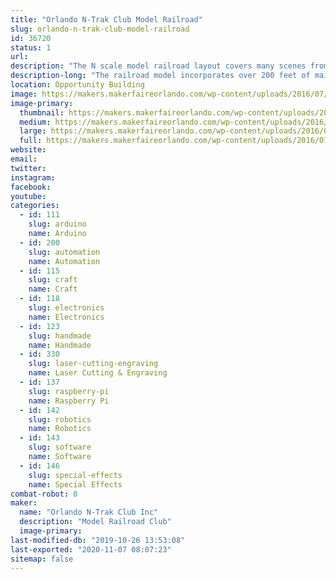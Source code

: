 ```yaml
---
title: "Orlando N-Trak Club Model Railroad"
slug: orlando-n-trak-club-model-railroad
id: 36720
status: 1
url: 
description: "The N scale model railroad layout covers many scenes from Jacksonville, FL to Folkston, GA."
description-long: "The railroad model incorporates over 200 feet of mainline track depicting the route from Jacksonville, FL to Folkston, GA. Visitors drive trains past many well known landmarks, across rivers and thru wooded pine forests. Operation features such as control signals and crossing gates are controlled by various state of the art electronic technologies including Arduinos and Raspberry Pi. See and run trains on this national award winning layout"
location: Opportunity Building
image: https://makers.makerfaireorlando.com/wp-content/uploads/2016/07/Maker-Faire-B-1024x506.jpg
image-primary:
  thumbnail: https://makers.makerfaireorlando.com/wp-content/uploads/2016/07/Maker-Faire-B-150x150.jpg
  medium: https://makers.makerfaireorlando.com/wp-content/uploads/2016/07/Maker-Faire-B-300x148.jpg
  large: https://makers.makerfaireorlando.com/wp-content/uploads/2016/07/Maker-Faire-B-1024x506.jpg
  full: https://makers.makerfaireorlando.com/wp-content/uploads/2016/07/Maker-Faire-B.jpg
website: 
email: 
twitter: 
instagram: 
facebook: 
youtube: 
categories:
  - id: 111
    slug: arduino
    name: Arduino
  - id: 200
    slug: automation
    name: Automation
  - id: 115
    slug: craft
    name: Craft
  - id: 118
    slug: electronics
    name: Electronics
  - id: 123
    slug: handmade
    name: Handmade
  - id: 330
    slug: laser-cutting-engraving
    name: Laser Cutting & Engraving
  - id: 137
    slug: raspberry-pi
    name: Raspberry Pi
  - id: 142
    slug: robotics
    name: Robotics
  - id: 143
    slug: software
    name: Software
  - id: 146
    slug: special-effects
    name: Special Effects
combat-robot: 0
maker:
  name: "Orlando N-Trak Club Inc"
  description: "Model Railroad Club"
  image-primary: 
last-modified-db: "2019-10-26 13:53:08"
last-exported: "2020-11-07 08:07:23"
sitemap: false
---
```

